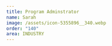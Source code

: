 ```yaml
---
title: Program Adminstrator
name: Sarah
image: /assets/icon-5355896__340.webp
order: "140"
area: INDUSTRY
---
```

